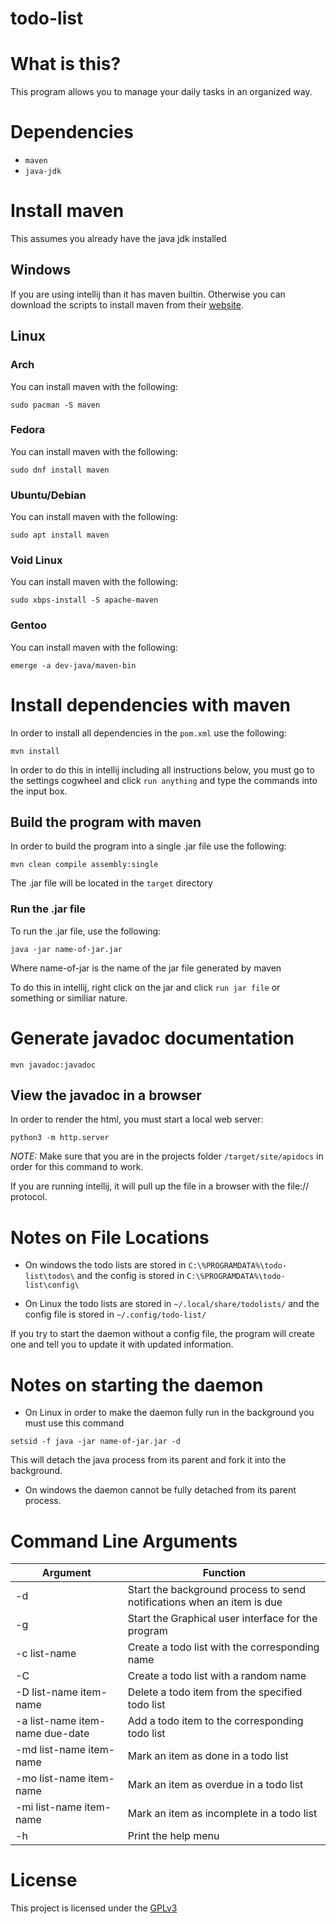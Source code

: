 # todo-list

# What is this?
 
This program allows you to manage your daily tasks in an organized way. 

# Dependencies

* `maven`
* `java-jdk`

# Install maven

This assumes you already have the java jdk installed

## Windows

If you are using intellij than it has maven builtin. Otherwise you can download the scripts to install maven from their [website](https://maven.apache.org/download.cgi). 

## Linux 

### Arch
 
You can install maven with the following:

`sudo pacman -S maven`

### Fedora

You can install maven with the following:

`sudo dnf install maven`

### Ubuntu/Debian

You can install maven with the following:

`sudo apt install maven`

### Void Linux 

You can install maven with the following:

`sudo xbps-install -S apache-maven`

### Gentoo

You can install maven with the following:

`emerge -a dev-java/maven-bin`

# Install dependencies with maven

In order to install all dependencies in the `pom.xml` use the following:

`mvn install`

In order to do this in intellij including all instructions below, you must go to the settings cogwheel
and click `run anything` and type the commands into the input box.

## Build the program with maven

In order to build the program into a single .jar file use the following:

`mvn clean compile assembly:single`

The .jar file will be located in the `target` directory 

### Run the .jar file

To run the .jar file, use the following:

`java -jar name-of-jar.jar`

Where name-of-jar is the name of the jar file generated by maven

To do this in intellij, right click on the jar and click `run jar file` or something or similiar nature.

# Generate javadoc documentation

`mvn javadoc:javadoc`

## View the javadoc in a browser

In order to render the html, you must start a local web server:

`python3 -m http.server`

*NOTE:* Make sure that you are in the projects folder `/target/site/apidocs` in order for this command to work.

If you are running intellij, it will pull up the file in a browser with the file:// protocol.

# Notes on File Locations

* On windows the todo lists are stored in `C:\%PROGRAMDATA%\todo-list\todos\` and the config is stored in `C:\%PROGRAMDATA%\todo-list\config\`

* On Linux the todo lists are stored in `~/.local/share/todolists/` and the config file is stored in `~/.config/todo-list/` 

If you try to start the daemon without a config file, the program will create one and tell you to update it with updated information.

# Notes on starting the daemon

* On Linux in order to make the daemon fully run in the background you must use this command

`setsid -f java -jar name-of-jar.jar -d`

This will detach the java process from its parent and fork it into the background. 

* On windows the daemon cannot be fully detached from its parent process.

# Command Line Arguments
    
| Argument                              | Function                                                                      |
|---------------------------------------|-------------------------------------------------------------------------------|
| -d                                    | Start the background process to send notifications when an item is due        |
| -g                                    | Start the Graphical user interface for the program                            |
| -c list-name                          | Create a todo list with the corresponding name                                |
| -C                                    | Create a todo list with a random name                                         |
| -D list-name item-name                | Delete a todo item from the specified todo list                               |
| -a list-name item-name due-date       | Add a todo item to the corresponding todo list                                |
| -md list-name item-name               | Mark an item as done in a todo list                                           |
| -mo list-name item-name               | Mark an item as overdue in a todo list                                        |
| -mi list-name item-name               | Mark an item as incomplete in a todo list                                     |
| -h                                    | Print the help menu                                                           |

# License

This project is licensed under the [GPLv3](./LICENSE)

